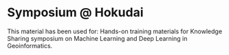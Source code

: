 # Symposium @ Hokudai

This material has been used for: 
Hands-on training materials for Knowledge Sharing symposium on Machine Learning and Deep Learning in Geoinformatics.

